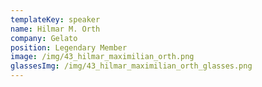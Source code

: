 ```yaml
---
templateKey: speaker
name: Hilmar M. Orth
company: Gelato
position: Legendary Member
image: /img/43_hilmar_maximilian_orth.png
glassesImg: /img/43_hilmar_maximilian_orth_glasses.png
---
```


